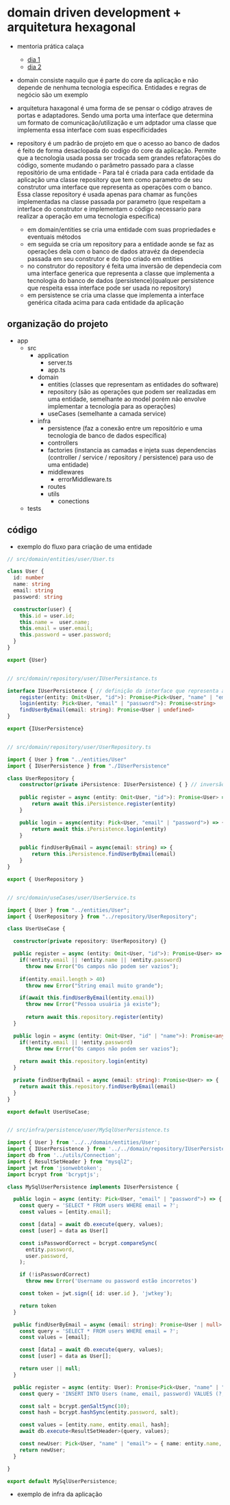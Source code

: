 # domain driven development + arquitetura hexagonal
- mentoria prática calaça
	- [dia 1](https://github.com/tryber/sd-023-b-live-lectures/tree/capacitacao/etapa_tecnica_1)
	- [dia 2](https://github.com/tryber/sd-023-b-live-lectures/tree/capacitacao/etapa_tecnica_2)

- domain consiste naquilo que é parte do core da aplicação e não depende de nenhuma tecnologia especifica. Entidades e regras de negócio são um exemplo
- arquitetura haxagonal é uma forma de se pensar o código atraves de portas e adaptadores. Sendo uma porta uma interface que determina um formato de comunicação/utilização e um adptador uma classe que implementa essa interface com suas especificidades
- repository é um padrão de projeto em que o acesso ao banco de dados é feito de forma desaclopada do codigo do core da aplicação. Permite que a tecnologia usada possa ser trocada sem grandes refatorações do código, somente mudando o parâmetro passado para a classe repositório de uma entidade 		- Para tal é criada para cada entidade da aplicação uma classe repository que tem como parametro de seu construtor uma interface que representa as operações com o banco. Essa classe repository é usada apenas para chamar as funções implementadas na classe passada por parametro (que respeitam a interface do construtor e implementam o código necessario para realizar a operação em uma tecnologia específica)
	- em domain/entities se cria uma entidade com suas propriedades e eventuais métodos
	- em seguida se cria um repository para a entidade aonde se faz as operações dela com o banco de dados atravéz da dependecia passada em seu construtor e do tipo criado em entities
	- no construtor do repository é feita uma inversão de dependecia com uma interface generica que representa a classe que implementa a tecnologia do banco de dados (persistence)(qualquer persistence que respeita essa interface pode ser usada no repository)
	- em persistence se cria uma classe que implementa a interface genérica citada acima para cada entidade da aplicação 
	

## organização do projeto
- app
	- src
		- application
			- server.ts
			- app.ts
		- domain
			- entities (classes que representam as entidades do software)
			- repository (são as operações que podem ser realizadas em uma entidade, semelhante ao model porém não envolve implementar a tecnologia para as operações)
			- useCases (semelhante a camada service)
		- infra
			- persistence (faz a conexão entre um repositório e uma tecnologia de banco de dados específica)
			- controllers
			- factories (instancia as camadas e injeta suas dependencias (controller / service / repository / persistence) para uso de uma entidade)
			- middlewares
				- errorMiddleware.ts 
			- routes
			- utils
				- conections
	- tests

## código
- exemplo do fluxo para criação de uma entidade
```ts
// src/domain/entities/user/User.ts

class User {
  id: number
  name: string
  email: string
  password: string

  constructor(user) {
    this.id = user.id;
    this.name =  user.name;
    this.email = user.email;
    this.password = user.password;
  }
}

export {User}


// src/domain/repository/user/IUserPersistance.ts

interface IUserPersistence { // definição da interface que representa as operações no banco de forma genérica
    register(entity: Omit<User, "id">): Promise<Pick<User, "name" | "email">>
    login(entity: Pick<User, "email" | "password">): Promise<string>
    findUserByEmail(email: string): Promise<User | undefined>
}

export {IUserPersistence}


// src/domain/repository/user/UserRepository.ts

import { User } from "../entities/User"
import { IUserPersistence } from "./IUserPersistence"

class UserRepository {
    constructor(private iPersistence: IUserPersistence) { } // inversão de dependencia com a interface que representa a persistence abstrata
    
    public register = async (entity: Omit<User, "id">): Promise<User> => { // usa a dependencia injetada para fazer as buscas de forma indireta
        return await this.iPersistence.register(entity)
    }

    public login = async(entity: Pick<User, "email" | "password">) => {
        return await this.iPersistence.login(entity)
    }

    public findUserByEmail = async(email: string) => {
        return this.iPersistence.findUserByEmail(email)
    }
}

export { UserRepository }


// src/domain/useCases/user/UserService.ts

import { User } from "../entities/User";
import { UserRepository } from "../repository/UserRepository";

class UserUseCase {

  constructor(private repository: UserRepository) {}

  public register = async (entity: Omit<User, "id">): Promise<User> => {
    if(!entity.email || !entity.name || !entity.password)
      throw new Error("Os campos não podem ser vazios");
    
    if(entity.email.length > 40)
      throw new Error("String email muito grande");

    if(await this.findUserByEmail(entity.email))
      throw new Error("Pessoa usuária já existe");
    
      return await this.repository.register(entity)
  }

  public login = async (entity: Omit<User, "id" | "name">): Promise<any> => {
    if(!entity.email || !entity.password)
      throw new Error("Os campos não podem ser vazios");
    
    return await this.repository.login(entity)
  }

  private findUserByEmail = async (email: string): Promise<User> => {
    return await this.repository.findUserByEmail(email)
  }
}

export default UserUseCase;


// src/infra/persistence/user/MySqlUserPersistence.ts

import { User } from '../../domain/entities/User';
import { IUserPersistence } from '../../domain/repository/IUserPersistence';
import db from '../utils/Connection';
import { ResultSetHeader } from "mysql2";
import jwt from 'jsonwebtoken';
import bcrypt from 'bcryptjs';

class MySqlUserPersistence implements IUserPersistence {

  public login = async (entity: Pick<User, "email" | "password">) => {
    const query = 'SELECT * FROM users WHERE email = ?';
    const values = [entity.email];

    const [data] = await db.execute(query, values);
    const [user] = data as User[]

    const isPasswordCorrect = bcrypt.compareSync(
      entity.password,
      user.password,
    );

    if (!isPasswordCorrect)
      throw new Error('Username ou password estão incorretos')

    const token = jwt.sign({ id: user.id }, 'jwtkey');

    return token
  }

  public findUserByEmail = async (email: string): Promise<User | null> => {
    const query = 'SELECT * FROM users WHERE email = ?';
    const values = [email];

    const [data] = await db.execute(query, values);
    const [user] = data as User[];

    return user || null;
  }

  public register = async (entity: User): Promise<Pick<User, "name" | "email">> => {
    const query = 'INSERT INTO Users (name, email, password) VALUES (?, ?, ?)';

    const salt = bcrypt.genSaltSync(10);
    const hash = bcrypt.hashSync(entity.password, salt);

    const values = [entity.name, entity.email, hash];
    await db.execute<ResultSetHeader>(query, values);

    const newUser: Pick<User, "name" | "email"> = { name: entity.name, email: entity.email};
    return newUser;
  }

}

export default MySqlUserPersistence;
```
- exemplo de infra da aplicação
